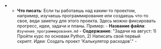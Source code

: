 - - **Что писать**: Если ты работаешь над каким-то проектом, например, изучаешь программирование или создаешь что-то свое, веди заметку для этого проекта. Здесь можно фиксировать прогресс, идеи, задачи и планы. Пример:
        - **Название файла**: `Изучение_программирования.md`
        - **Содержание**: "Задачи на август: 1) Пройти курс по основам Python, 2) Написать свой первый скрипт. Идеи: Создать проект 'Калькулятор расходов'."
        -